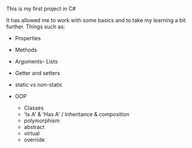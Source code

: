 This is my first project in C#

It has allowed me to work with some basics and to take my learning a bit further. Things such as:

- Properties
- Methods
- Arguments- Lists
- Getter and setters
- static vs non-static

- OOP
  - Classes
  - 'Is A' & 'Has A' / Inheritance & composition
  - polymorphism
  - abstract
  - virtual
  - override
